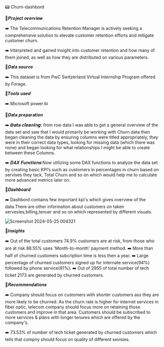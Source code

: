 📟 Churn-dashbord


📜𝑷𝒓𝒐𝒋𝒆𝒄𝒕 𝒐𝒗𝒆𝒓𝒗𝒊𝒆𝒘



➡️ The Telecommunications Retention Manager is actively seeking a comprehensive solution to elevate customer retention efforts and mitigate customer churn.


➡️ Interpreted and gained insight into customer retention and how many of them joined, as well as how they are distributed on various parameters.




📜𝑫𝒂𝒕𝒂 𝒔𝒐𝒖𝒓𝒄𝒆



➡️ This dataset is from PwC Switzerland Virtual Internship Program offered by Forage.




📜𝑻𝒐𝒐𝒍𝒔 𝒖𝒔𝒆𝒅



➡️ Microsoft power bi




📜𝑫𝒂𝒕𝒂 𝒑𝒓𝒆𝒑𝒂𝒓𝒂𝒕𝒊𝒐𝒏



➡️ 𝘿𝒂𝙩𝒂 𝒄𝙡𝒆𝙖𝒏𝙞𝒏𝙜: from row data I was able to get a general overview of the data set and saw that I would primarily be working with Churn data then began cleaning the data by ensuring columns were titled appropriately, 
    they were in their correct data types, looking for missing data (which there was none) and began looking for what relationships I might be able to create between these Columns.

➡️ 𝑫𝑨𝑿 𝑭𝒖𝒏𝒄𝒕𝒊𝒐𝒏𝒔:Now utilizing some DAX functions to analyze the data set by creating basic KPI’s such as customers in percentages in churn based on servises they tack, Total Churn and so on which would 
                  help me to calculate more advanced metrics later on.




📜𝑫𝒂𝒔𝒉𝒃𝒐𝒂𝒓𝒅



➡️ Dashbord contains few important kpi's which gives overview of the data.There are other information about customers on taken servesies,billing,tenuer and so on which represented by different visuals.











![Screenshot 2024-05-25 004321](https://github.com/Kishan-savaliya203/Churn-dashbord/assets/167234170/7552812e-c123-4c5d-b5c0-db11f39892b1)














📜𝑰𝒏𝒔𝒊𝒈𝒉𝒕𝒔



➡️ Out of the total customers 74.9% customers are at risk, from those who are at risk 88.55% uses 'Month-to-month' payment method.
➡️ More than half of churned customers subcription time is less then a year.
➡️ Large percentage of churned customers signed up for internate service(94%) followed by phone service(91%).
➡️ Out of 2955 of total number of tech ticket 2173 are generated by churned customers.








📜𝑹𝒆𝒄𝒐𝒎𝒎𝒆𝒏𝒅𝒂𝒕𝒊𝒐𝒏𝒔




➡️  Company should focus on customers with shorter customers ass they are more likely to be churned. As the churn rate is higher for internet services in fiber optic, telecom company should focus more 
    on retaining those customers and improve in that area. Customers should be subscribed to more services & plans with longer tenures which are offered by the company's.



➡️ 73.53% of number of tech ticket generated by churned customers which tells that compny should focus on quality of different sevisies.


















